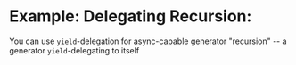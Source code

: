 Example: Delegating Recursion:
==============================
You can use `yield`-delegation for async-capable generator "recursion" -- a generator `yield`-delegating to itself